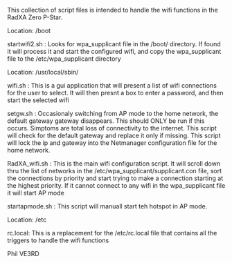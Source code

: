 This collection of script files is intended to handle the wifi functions in the RadXA Zero P-Star.

Location: /boot

startwifi2.sh : 
Looks for wpa_supplicant file in the /boot/ directory. 
If found it will process it and start the configured wifi, 
and copy the wpa_supplicant file to the /etc/wpa_supplicant directory

Location: /usr/local/sbin/

wifi.sh :
This is a gui application that will present a list of wifi connections for the user to select.
It will then presnt a box to enter a password, and then start the selected wifi

setgw.sh :
Occasionaly switching from AP mode to the home network, the default gateway gateway disappears. 
This should ONLY be run if this occurs. Simptoms are total loss of connectivity to the internet.
This script will check for the default gateway and replace it only if missing.
This script will lock the ip and gateway into the Netmanager configuration file for the home network.

RadXA_wifi.sh :
This is the main wifi configuration script. It will scroll down thru the list of networks in the 
/etc/wpa_supplicant/supplicant.con file, sort the connections by priority and start trying to make a connection
starting at the highest priority. 
If it cannot connect to any wifi in the wpa_supplicant file it will start AP mode

startapmode.sh :
This script will manuall start teh hotspot in AP mode.

Location: /etc

rc.local: 
This is a replacement for the /etc/rc.local file that contains all the triggers to handle the wifi functions

Phil VE3RD


